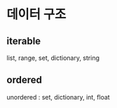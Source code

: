# 데이터 구조

## iterable

list, range, set, dictionary, string

## ordered

unordered : set, dictionary, int, float



